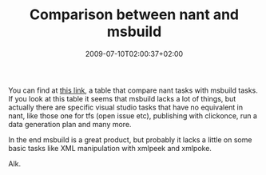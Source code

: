 ﻿---
title: "Comparison between nant and msbuild"
description: ""
date: 2009-07-10T02:00:37+02:00
draft: false
tags: [Msbuild]
categories: [NET framework]
---
You can find at [this link](http://channel9.msdn.com/wiki/msbuild/equivalenttasks/), a table that compare nant tasks with msbuild tasks. If you look at this table it seems that msbuild lacks a lot of things, but actually there are specific visual studio tasks that have no equivalent in nant, like those one for tfs (open issue etc), publishing with clickonce, run a data generation plan and many more.

In the end msbuild is a great product, but probably it lacks a little on some basic tasks like XML manipulation with xmlpeek and xmlpoke.

Alk.
